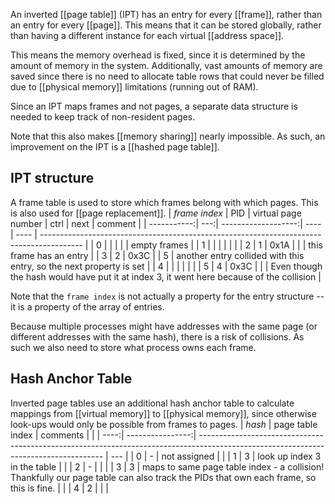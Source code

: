 An inverted [[page table]] (IPT) has an entry for every [[frame]], rather than an entry for every [[page]]. This means that it can be stored globally, rather than having a different instance for each virtual [[address space]].

This means the memory overhead is fixed, since it is determined by the amount of memory in the system. Additionally, vast amounts of memory are saved since there is no need to allocate table rows that could never be filled due to [[physical memory]] limitations (running out of RAM).

Since an IPT maps frames and not pages, a separate data structure is needed to keep track of non-resident pages.

Note that this also makes [[memory sharing]] nearly impossible. As such, an improvement on the IPT is a [[hashed page table]].

## IPT structure

A frame table is used to store which frames belong with which pages. This is also used for [[page replacement]].
| *frame index* | PID | virtual page number | ctrl | next | comment                                                                                  |
| -----------:| ---:| -------------------:| ---- | ---- | ---------------------------------------------------------------------------------------- |
|           0 |     |                     |      |      | empty frames                                                                             |
|           1 |     |                     |      |      |                                                                                          |
|           2 |   1 |                0x1A |      |      | this frame has an entry                                                                  |
|           3 |   2 |                0x3C |      | 5    | another entry collided with this entry, so the next property is set                      |
|           4 |     |                     |      |      |                                                                                          |
|           5 |   4 |                0x3C |      |      | Even though the hash would have put it at index 3, it went here because of the collision |

Note that the `frame index` is not actually a property for the entry structure -- it is a property of the array of entries.

Because multiple processes might have addresses with the same page (or different addresses with the same hash), there is a risk of collisions. As such we also need to store what process owns each frame.

## Hash Anchor Table

Inverted page tables use an additional hash anchor table to calculate mappings from [[virtual memory]] to [[physical memory]], since otherwise look-ups would only be possible from frames to pages.
| *hash* | page table index | comments                                                                                                                             |     |
| ----:| ----------------:| ------------------------------------------------------------------------------------------------------------------------------------ | --- |
|    0 |                - | not assigned                                                                                                                         |     |
|    1 |                3 | look up index 3 in the table                                                                                                         |     |
|    2 |                - |                                                                                                                                      |     |
|    3 |                3 | maps to same page table index - a collision! Thankfully our page table can also track the PIDs that own each frame, so this is fine. |     |
|    4 |                2 |                                                                                                                                      |     |
